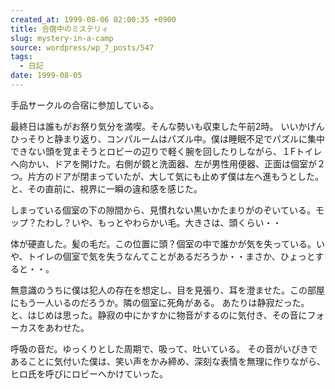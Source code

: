 ```yaml
---
created_at: 1999-08-06 02:00:35 +0900
title: 合宿中のミステリィ
slug: mystery-in-a-camp
source: wordpress/wp_7_posts/547
tags:
  - 日記
date: 1999-08-05
---
```


手品サークルの合宿に参加している。

最終日は誰もがお祭り気分を満喫。そんな勢いも収束した午前2時。
いいかげんひっそりと静まり返り、コンパルームはパズル中。僕は睡眠不足でパズルに集中できない頭を覚まそうとロビーの辺りで軽く腕を回したりしながら、１Fトイレへ向かい、ドアを開けた。右側が鏡と洗面器、左が男性用便器、正面は個室が２つ。片方のドアが閉まっていたが、大して気にも止めず僕は左へ進もうとした。と、その直前に、視界に一瞬の違和感を感じた。

しまっている個室の下の隙間から、見慣れない黒いかたまりがのぞいている。モップ？たわし？いや、もっとやわらかい毛。大きさは、頭くらい・・

体が硬直した。髪の毛だ。この位置に頭？個室の中で誰かが気を失っている。いや、トイレの個室で気を失うなんてことがあるだろうか・・まさか、ひょっとすると・・。

無意識のうちに僕は犯人の存在を想定し、目を見張り、耳を澄ませた。この部屋にもう一人いるのだろうか。隣の個室に死角がある。
あたりは静寂だった。と、はじめは思った。静寂の中にかすかに物音がするのに気付き、その音にフォーカスをあわせた。

呼吸の音だ。ゆっくりとした周期で、吸って、吐いている。
その音がいびきであることに気付いた僕は、笑い声をかみ締め、深刻な表情を無理に作りながら、ヒロ氏を呼びにロビーへかけていった。
